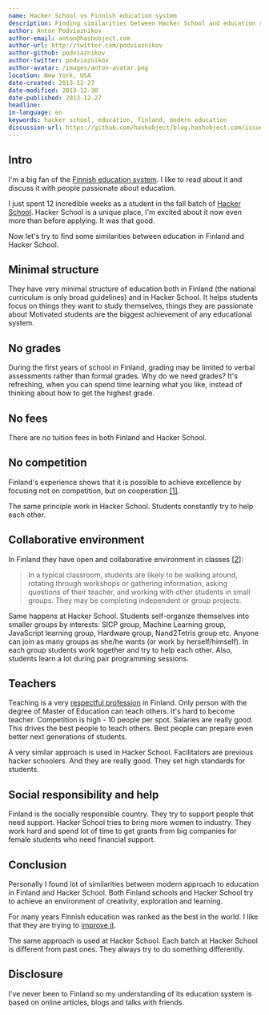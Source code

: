 ```yaml
---
name: Hacker School vs Finnish education system
description: Finding similarities between Hacker School and education system in Finland
author: Anton Podviaznikov
author-email: anton@hashobject.com
author-url: http://twitter.com/podviaznikov
author-github: podviaznikov
author-twitter: podviaznikov
author-avatar: /images/anton-avatar.png
location: New York, USA
date-created: 2013-12-27
date-modified: 2013-12-30
date-published: 2013-12-27
headline:
in-language: en
keywords: hacker school, education, finland, modern education
discussion-url: https://github.com/hashobject/blog.hashobject.com/issues/10
---
```

## Intro

I'm a big fan of the [Finnish education system](https://en.wikipedia.org/wiki/Education_in_Finland). I like to read about it and discuss it with people passionate about education.

I just spent 12 incredible weeks as a student in the fall batch of [Hacker School](https://www.hackerschool.com/).
Hacker School is a unique place, I'm excited about it now even more than before applying. It was that good.

Now let's try to find some similarities between education in Finland and Hacker School.


## Minimal structure

They have very minimal structure of education both in Finland (the national curriculum is only broad guidelines)
and in Hacker School. It helps students focus on things they want to study themselves, things they are passionate about
Motivated students are the biggest achievement of any educational system.

## No grades

During the first years of school in Finland, grading may be limited to verbal assessments rather than formal grades.
Why do we need grades? It's refreshing, when you can spend time learning what you like, instead of
thinking about how to get the highest grade.


## No fees

There are no tuition fees in both Finland and Hacker School.

## No competition

Finland's experience shows that it is possible to achieve excellence by focusing not on competition, but on cooperation
[&#91;1&#93;](http://www.theatlantic.com/national/archive/2011/12/what-americans-keep-ignoring-about-finlands-school-success/250564/).

The same principle work in Hacker School. Students constantly try to help each other.


## Collaborative environment

In Finland they have open and collaborative environment in classes [&#91;2&#93;](http://www.nea.org/home/40991.htm):

>In a typical classroom, students are likely to be walking around, rotating through workshops or gathering information, asking questions of their teacher, and working with other students in small groups. They may be completing independent or group projects.

Same happens at Hacker School. Students self-organize themselves into smaller groups by interests:
SICP group, Machine Learning group, JavaScript learning group, Hardware group, Nand2Tetris group etc.
Anyone can join as many groups as she/he wants (or work by herself/himself).
In each group students work together and try to help each other. Also, students learn a lot during pair programming sessions.


## Teachers

Teaching is a very [respectful profession](https://en.wikipedia.org/wiki/Education_in_Finland#Teachers) in Finland.
Only person with the degree of Master of Education can teach others.
It's hard to become teacher. Competition is high - 10 people per spot. Salaries are really good.
This drives the best people to teach others. Best people can prepare even better next generations of students.

A very similar approach is used in Hacker School. Facilitators are previous hacker schoolers. And they
are really good. They set high standards for students.


## Social responsibility and help

Finland is the socially responsible country. They try to support people that need support.
Hacker School tries to bring more women to industry. They work hard and spend lot of time
to get grants from big companies for female students who need financial support.


## Conclusion

Personally I found lot of similarities between modern approach to education in Finland
and Hacker School. Both Finland schools and Hacker School try to achieve an environment of creativity, exploration and
learning.

For many years Finnish education was ranked as the best in the world. I like that they are trying
to [improve it](http://www.finnbay.com/golden-days-where-acceptance-of-finlands-success-in-education-is-over/).

The same approach is used at Hacker School. Each batch at Hacker School is different from past ones. They always try to do something
differently.


## Disclosure

I've never been to Finland so my understanding of its education system is based on online articles,
blogs and talks with friends.

